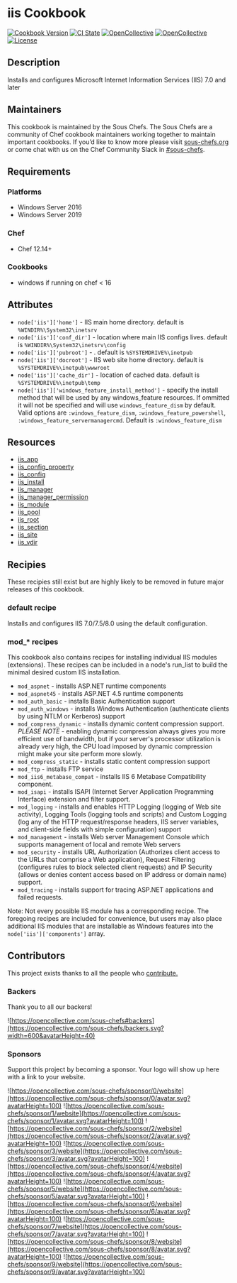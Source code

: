 # iis Cookbook

[![Cookbook Version](https://img.shields.io/cookbook/v/iis.svg?style=flat)](https://supermarket.chef.io/cookbooks/iis)
[![CI State](https://github.com/sous-chefs/iis/workflows/ci/badge.svg)](https://github.com/sous-chefs/iis/actions?query=workflow%3Aci)
[![OpenCollective](https://opencollective.com/sous-chefs/backers/badge.svg)](#backers)
[![OpenCollective](https://opencollective.com/sous-chefs/sponsors/badge.svg)](#sponsors)
[![License](https://img.shields.io/badge/License-Apache%202.0-green.svg)](https://opensource.org/licenses/Apache-2.0)

## Description

Installs and configures Microsoft Internet Information Services (IIS) 7.0 and later

## Maintainers

This cookbook is maintained by the Sous Chefs. The Sous Chefs are a community of Chef cookbook maintainers working together to maintain important cookbooks. If you’d like to know more please visit [sous-chefs.org](https://sous-chefs.org/) or come chat with us on the Chef Community Slack in [#sous-chefs](https://chefcommunity.slack.com/messages/C2V7B88SF).

## Requirements

### Platforms

- Windows Server 2016
- Windows Server 2019

### Chef

- Chef 12.14+

### Cookbooks

- windows if running on chef < 16

## Attributes

- `node['iis']['home']` - IIS main home directory. default is `%WINDIR%\System32\inetsrv`
- `node['iis']['conf_dir']` - location where main IIS configs lives. default is `%WINDIR%\System32\inetsrv\config`
- `node['iis']['pubroot']` - . default is `%SYSTEMDRIVE%\inetpub`
- `node['iis']['docroot']` - IIS web site home directory. default is `%SYSTEMDRIVE%\inetpub\wwwroot`
- `node['iis']['cache_dir']` - location of cached data. default is `%SYSTEMDRIVE%\inetpub\temp`
- `node['iis']['windows_feature_install_method']` - specify the install method that will be used by any windows_feature resources. If ommitted it will not be specified and will use `windows_feature_dism` by default. Valid options are `:windows_feature_dism`, `:windows_feature_powershell`, `:windows_feature_servermanagercmd`. Default is `:windows_feature_dism`

## Resources

- [iis_app](https://github.com/sous-chefs/iis/tree/master/documentation/iis_app.md)
- [iis_config_property](https://github.com/sous-chefs/iis/tree/master/documentation/iis_config_property.md)
- [iis_config](https://github.com/sous-chefs/iis/tree/master/documentation/iis_config.md)
- [iis_install](https://github.com/sous-chefs/iis/tree/master/documentation/iis_install.md)
- [iis_manager](https://github.com/sous-chefs/iis/tree/master/documentation/iis_manager.md)
- [iis_manager_permission](https://github.com/sous-chefs/iis/tree/master/documentation/iis_manager_permission.md)
- [iis_module](https://github.com/sous-chefs/iis/tree/master/documentation/iis_module.md)
- [iis_pool](https://github.com/sous-chefs/iis/tree/master/documentation/iis_pool.md)
- [iis_root](https://github.com/sous-chefs/iis/tree/master/documentation/iis_root.md)
- [iis_section](https://github.com/sous-chefs/iis/tree/master/documentation/iis_section.md)
- [iis_site](https://github.com/sous-chefs/iis/tree/master/documentation/iis_site.md)
- [iis_vdir](https://github.com/sous-chefs/iis/tree/master/documentation/iis_vdir.md)

## Recipies

These recipies still exist but are highly likely to be removed in future major releases of this cookbook.

### default recipe

Installs and configures IIS 7.0/7.5/8.0 using the default configuration.

### mod_* recipes

This cookbook also contains recipes for installing individual IIS modules (extensions). These recipes can be included in a node's run_list to build the minimal desired custom IIS installation.

- `mod_aspnet` - installs ASP.NET runtime components
- `mod_aspnet45` - installs ASP.NET 4.5 runtime components
- `mod_auth_basic` - installs Basic Authentication support
- `mod_auth_windows` - installs Windows Authentication (authenticate clients by using NTLM or Kerberos) support
- `mod_compress_dynamic` - installs dynamic content compression support. _PLEASE NOTE_ - enabling dynamic compression always gives you more efficient use of bandwidth, but if your server's processor utilization is already very high, the CPU load imposed by dynamic compression might make your site perform more slowly.
- `mod_compress_static` - installs static content compression support
- `mod_ftp` - installs FTP service
- `mod_iis6_metabase_compat` - installs IIS 6 Metabase Compatibility component.
- `mod_isapi` - installs ISAPI (Internet Server Application Programming Interface) extension and filter support.
- `mod_logging` - installs and enables HTTP Logging (logging of Web site activity), Logging Tools (logging tools and scripts) and Custom Logging (log any of the HTTP request/response headers, IIS server variables, and client-side fields with simple configuration) support
- `mod_management` - installs Web server Management Console which supports management of local and remote Web servers
- `mod_security` - installs URL Authorization (Authorizes client access to the URLs that comprise a Web application), Request Filtering (configures rules to block selected client requests) and IP Security (allows or denies content access based on IP address or domain name) support.
- `mod_tracing` - installs support for tracing ASP.NET applications and failed requests.

Note: Not every possible IIS module has a corresponding recipe. The foregoing recipes are included for convenience, but users may also place additional IIS modules that are installable as Windows features into the `node['iis']['components']` array.

## Contributors

This project exists thanks to all the people who [contribute.](https://opencollective.com/sous-chefs/contributors.svg?width=890&button=false)

### Backers

Thank you to all our backers!

![https://opencollective.com/sous-chefs#backers](https://opencollective.com/sous-chefs/backers.svg?width=600&avatarHeight=40)

### Sponsors

Support this project by becoming a sponsor. Your logo will show up here with a link to your website.

![https://opencollective.com/sous-chefs/sponsor/0/website](https://opencollective.com/sous-chefs/sponsor/0/avatar.svg?avatarHeight=100)
![https://opencollective.com/sous-chefs/sponsor/1/website](https://opencollective.com/sous-chefs/sponsor/1/avatar.svg?avatarHeight=100)
![https://opencollective.com/sous-chefs/sponsor/2/website](https://opencollective.com/sous-chefs/sponsor/2/avatar.svg?avatarHeight=100)
![https://opencollective.com/sous-chefs/sponsor/3/website](https://opencollective.com/sous-chefs/sponsor/3/avatar.svg?avatarHeight=100)
![https://opencollective.com/sous-chefs/sponsor/4/website](https://opencollective.com/sous-chefs/sponsor/4/avatar.svg?avatarHeight=100)
![https://opencollective.com/sous-chefs/sponsor/5/website](https://opencollective.com/sous-chefs/sponsor/5/avatar.svg?avatarHeight=100)
![https://opencollective.com/sous-chefs/sponsor/6/website](https://opencollective.com/sous-chefs/sponsor/6/avatar.svg?avatarHeight=100)
![https://opencollective.com/sous-chefs/sponsor/7/website](https://opencollective.com/sous-chefs/sponsor/7/avatar.svg?avatarHeight=100)
![https://opencollective.com/sous-chefs/sponsor/8/website](https://opencollective.com/sous-chefs/sponsor/8/avatar.svg?avatarHeight=100)
![https://opencollective.com/sous-chefs/sponsor/9/website](https://opencollective.com/sous-chefs/sponsor/9/avatar.svg?avatarHeight=100)
